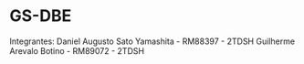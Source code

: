# GS-DBE

Integrantes:
Daniel Augusto Sato Yamashita - RM88397 - 2TDSH
Guilherme Arevalo Botino - RM89072 - 2TDSH
